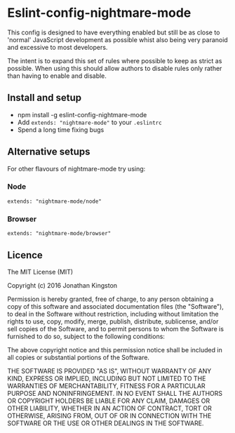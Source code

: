 # Eslint-config-nightmare-mode

This config is designed to have everything enabled but still be as close to 'normal' JavaScript development as possible whist also being very paranoid and excessive to most developers.

The intent is to expand this set of rules where possible to keep as strict as possible. When using this should allow authors to disable rules only rather than having to enable and disable.

## Install and setup

* npm install -g eslint-config-nightmare-mode
* Add `extends: "nightmare-mode"` to your `.eslintrc`
* Spend a long time fixing bugs

## Alternative setups

For other flavours of nightmare-mode try using:

### Node
`extends: "nightmare-mode/node"`

### Browser
`extends: "nightmare-mode/browser"`

## Licence

The MIT License (MIT)

Copyright (c) 2016 Jonathan Kingston

Permission is hereby granted, free of charge, to any person obtaining a copy
of this software and associated documentation files (the "Software"), to deal
in the Software without restriction, including without limitation the rights
to use, copy, modify, merge, publish, distribute, sublicense, and/or sell
copies of the Software, and to permit persons to whom the Software is
furnished to do so, subject to the following conditions:

The above copyright notice and this permission notice shall be included in
all copies or substantial portions of the Software.

THE SOFTWARE IS PROVIDED "AS IS", WITHOUT WARRANTY OF ANY KIND, EXPRESS OR
IMPLIED, INCLUDING BUT NOT LIMITED TO THE WARRANTIES OF MERCHANTABILITY,
FITNESS FOR A PARTICULAR PURPOSE AND NONINFRINGEMENT. IN NO EVENT SHALL THE
AUTHORS OR COPYRIGHT HOLDERS BE LIABLE FOR ANY CLAIM, DAMAGES OR OTHER
LIABILITY, WHETHER IN AN ACTION OF CONTRACT, TORT OR OTHERWISE, ARISING FROM,
OUT OF OR IN CONNECTION WITH THE SOFTWARE OR THE USE OR OTHER DEALINGS IN
THE SOFTWARE.
